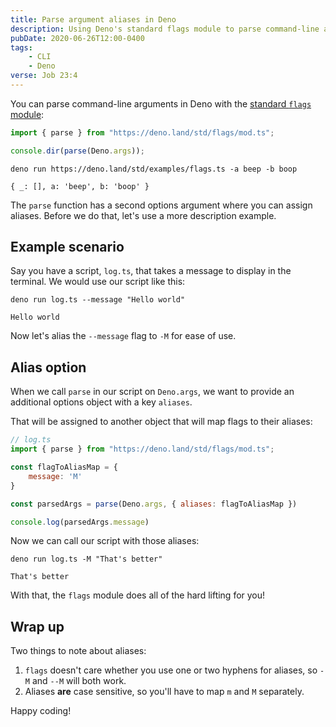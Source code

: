 ```yaml
---
title: Parse argument aliases in Deno
description: Using Deno's standard flags module to parse command-line arguments with aliases
pubDate: 2020-06-26T12:00-0400
tags:
    - CLI
    - Deno
verse: Job 23:4
---
```


You can parse command-line arguments in Deno with the [standard `flags` module](https://deno.land/std/flags):

```js
import { parse } from "https://deno.land/std/flags/mod.ts";

console.dir(parse(Deno.args));
```

```shell
deno run https://deno.land/std/examples/flags.ts -a beep -b boop

{ _: [], a: 'beep', b: 'boop' }
```

The `parse` function has a second options argument where you can assign aliases. Before we do that, let's use a more description example.

## Example scenario

Say you have a script, `log.ts`, that takes a message to display in the terminal. We would use our script like this:

```shell
deno run log.ts --message "Hello world"

Hello world
```

Now let's alias the `--message` flag to `-M` for ease of use.

## Alias option

When we call `parse` in our script on `Deno.args`, we want to provide an additional options object with a key `aliases`.

That will be assigned to another object that will map flags to their aliases:

```js
// log.ts
import { parse } from "https://deno.land/std/flags/mod.ts";

const flagToAliasMap = {
    message: 'M'
}

const parsedArgs = parse(Deno.args, { aliases: flagToAliasMap })

console.log(parsedArgs.message)
```

Now we can call our script with those aliases:

```shell
deno run log.ts -M "That's better"

That's better
```

With that, the `flags` module does all of the hard lifting for you!

## Wrap up

Two things to note about aliases:

1. `flags` doesn't care whether you use one or two hyphens for aliases, so `-M` and `--M` will both work.
2. Aliases **are** case sensitive, so you'll have to map `m` and `M` separately.

Happy coding!
